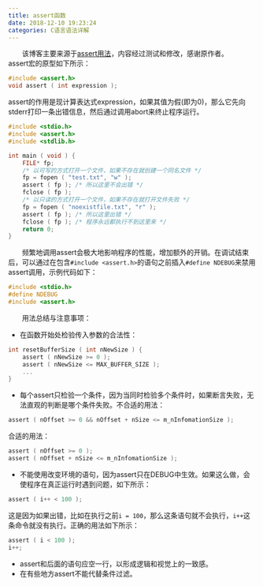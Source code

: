 ```yaml
---
title: assert函数
date: 2018-12-10 19:23:24
categories: C语言语法详解
---
```

&emsp;&emsp;该博客主要来源于[assert用法](https://blog.csdn.net/zhangxxxww/article/details/17491393)，内容经过测试和修改，感谢原作者。
&emsp;&emsp;assert宏的原型如下所示：

``` c
#include <assert.h>
void assert ( int expression );
```

assert的作用是现计算表达式expression，如果其值为假(即为0)，那么它先向stderr打印一条出错信息，然后通过调用abort来终止程序运行。

``` c
#include <stdio.h>
#include <assert.h>
#include <stdlib.h>

int main ( void ) {
    FILE* fp;
    /* 以可写的方式打开一个文件，如果不存在就创建一个同名文件 */
    fp = fopen ( "test.txt", "w" );
    assert ( fp ); /* 所以这里不会出错 */
    fclose ( fp );
    /* 以只读的方式打开一个文件，如果不存在就打开文件失败 */
    fp = fopen ( "noexistfile.txt", "r" );
    assert ( fp ); /* 所以这里出错 */
    fclose ( fp ); /* 程序永远都执行不到这里来 */
    return 0;
}
```

&emsp;&emsp;频繁地调用assert会极大地影响程序的性能，增加额外的开销。在调试结束后，可以通过在包含`#include <assert.h>`的语句之前插入`#define NDEBUG`来禁用assert调用，示例代码如下：

``` c
#include <stdio.h>
#define NDEBUG
#include <assert.h>
```

&emsp;&emsp;用法总结与注意事项：

- 在函数开始处检验传入参数的合法性：

``` c
int resetBufferSize ( int nNewSize ) {
    assert ( nNewSize >= 0 );
    assert ( nNewSize <= MAX_BUFFER_SIZE );
    ...
}
```

- 每个assert只检验一个条件，因为当同时检验多个条件时，如果断言失败，无法直观的判断是哪个条件失败。不合适的用法：

``` c
assert ( nOffset >= 0 && nOffset + nSize <= m_nInfomationSize );
```

合适的用法：

``` c
assert ( nOffset >= 0 );
assert ( nOffset + nSize <= m_nInfomationSize );
```

- 不能使用改变环境的语句，因为assert只在DEBUG中生效。如果这么做，会使程序在真正运行时遇到问题，如下所示：

``` c
assert ( i++ < 100 );
```

这是因为如果出错，比如在执行之前`i = 100`，那么这条语句就不会执行，`i++`这条命令就没有执行。正确的用法如下所示：

``` c
assert ( i < 100 );
i++;
```

- assert和后面的语句应空一行，以形成逻辑和视觉上的一致感。
- 在有些地方assert不能代替条件过滤。